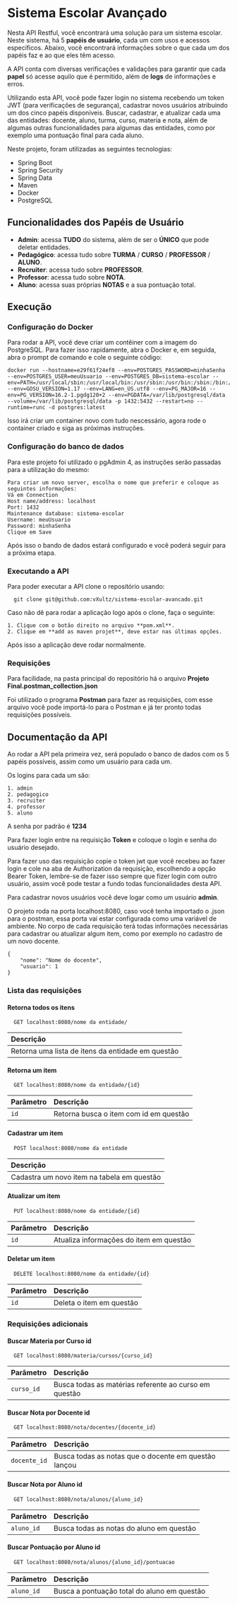 # Sistema Escolar Avançado

Nesta API Restful, você encontrará uma solução para um sistema escolar. Neste sistema, há 5 **papéis de usuário**, cada um com usos e acessos específicos. Abaixo, você encontrará informações sobre o que cada um dos papéis faz e ao que eles têm acesso.

A API conta com diversas verificações e validações para garantir que cada **papel** só acesse aquilo que é permitido, além de **logs** de informações e erros.

Utilizando esta API, você pode fazer login no sistema recebendo um token JWT (para verificações de segurança), cadastrar novos usuários atribuindo um dos cinco papéis disponíveis. Buscar, cadastrar, e atualizar cada uma das entidades: docente, aluno, turma, curso, materia e nota, além de algumas outras funcionalidades para algumas das entidades, como por exemplo uma pontuação final para cada aluno.

Neste projeto, foram utilizadas as seguintes tecnologias:

- Spring Boot
- Spring Security
- Spring Data
- Maven
- Docker
- PostgreSQL

## Funcionalidades dos Papéis de Usuário

- **Admin**: acessa **TUDO** do sistema, além de ser o **ÚNICO** que pode deletar entidades.
- **Pedagógico**: acessa tudo sobre **TURMA** / **CURSO** / **PROFESSOR** / **ALUNO**.
- **Recruiter**: acessa tudo sobre **PROFESSOR**.
- **Professor**: acessa tudo sobre **NOTA**.
- **Aluno**: acessa suas próprias **NOTAS** e a sua pontuação total.

## Execução

### Configuração do Docker

Para rodar a API, você deve criar um contêiner com a imagem do PostgreSQL. Para fazer isso rapidamente, abra o Docker e, em seguida, abra o prompt de comando e cole o seguinte código:


```
docker run --hostname=e29f61f24ef8 --env=POSTGRES_PASSWORD=minhaSenha --env=POSTGRES_USER=meuUsuario --env=POSTGRES_DB=sistema-escolar --env=PATH=/usr/local/sbin:/usr/local/bin:/usr/sbin:/usr/bin:/sbin:/bin:/usr/lib/postgresql/16/bin --env=GOSU_VERSION=1.17 --env=LANG=en_US.utf8 --env=PG_MAJOR=16 --env=PG_VERSION=16.2-1.pgdg120+2 --env=PGDATA=/var/lib/postgresql/data --volume=/var/lib/postgresql/data -p 1432:5432 --restart=no --runtime=runc -d postgres:latest
```

Isso irá criar um container novo com tudo nescessário, agora rode o container criado e siga as próximas instruções.


### Configuração do banco de dados

Para este projeto foi utilizado o pgAdmin 4, as instruções serão passadas para a utilização do mesmo:

    Para criar um novo server, escolha o nome que preferir e coloque as seguintes informações:
    Vá em Connection
    Host name/address: localhost
    Port: 1432
    Maintenance database: sistema-escolar
    Username: meuUsuario
    Password: minhaSenha
    Clique em Save

Após isso o bando de dados estará configurado e você poderá seguir para a próxima etapa.

### Executando a API

Para poder executar a API clone o repositório usando:

```
  git clone git@github.com:vXultz/sistema-escolar-avancado.git
```
Caso não dê para rodar a aplicação logo após o clone, faça o seguinte:

    1. Clique com o botão direito no arquivo **pom.xml**.
    2. Clique em **add as maven projet**, deve estar nas últimas opções.
   
 
Após isso a aplicação deve rodar normalmente.

### Requisições

Para facilidade, na pasta principal do repositório há o arquivo **Projeto Final.postman_collection.json**

Foi utilizado o programa **Postman** para fazer as requisições, com esse arquivo você pode importá-lo para o Postman e já ter pronto todas requisições possíveis.

## Documentação da API

Ao rodar a API pela primeira vez, será populado o banco de dados com os 5 papéis possíveis, assim como um usuário para cada um.

Os logins para cada um são:

    1. admin
    2. pedagogico
    3. recruiter
    4. professor
    5. aluno

A senha por padrão é **1234**

Para fazer login entre na requisição **Token** e coloque o login e senha do usuário desejado.

Para fazer uso das requisição copie o token jwt que você recebeu ao fazer login e cole na aba de Authorization da requisição, escolhendo a opção Bearer Token, lembre-se de fazer isso sempre que fizer login com outro usuário, assim você pode testar a fundo todas funcionalidades desta API.

Para cadastrar novos usuários você deve logar como um usuário **admin**.

O projeto roda na porta localhost:8080, caso você tenha importado o .json para o postman, essa porta vai estar configurada como uma variável de ambiente. No corpo de cada requisição terá todas informações necessárias para cadastrar ou atualizar algum item, como por exemplo no cadastro de um novo docente.

```
{
    "nome": "Nome do docente",
    "usuario": 1
}
```

### Lista das requisições

#### Retorna todos os itens

```http
  GET localhost:8080/nome da entidade/
```

| Descrição                           |
| :---------------------------------- |
| Retorna uma lista de itens da entidade em questão |

#### Retorna um item

```http
  GET localhost:8080/nome da entidade/{id}
```

| Parâmetro   | Descrição                                   |
| :---------- | :------------------------------------------ |
| `id`      | Retorna busca o item com id em questão |

#### Cadastrar um item

```http
  POST localhost:8080/nome da entidade
```

| Descrição                                   |
| :------------------------------------------ |
| Cadastra um novo item na tabela em questão |

#### Atualizar um item

```http
  PUT localhost:8080/nome da entidade/{id}
```

| Parâmetro   | Descrição                                   |
| :---------- | :------------------------------------------ |
| `id`      | Atualiza informações do item em questão |

#### Deletar  um item

```http
  DELETE localhost:8080/nome da entidade/{id}
```

| Parâmetro   | Descrição                                   |
| :---------- | :------------------------------------------ |
| `id`      | Deleta o item em questão |


### Requisições adicionais

#### Buscar Materia por Curso id

```http
  GET localhost:8080/materia/cursos/{curso_id}
```

| Parâmetro   | Descrição                                   |
| :---------- | :------------------------------------------ |
| `curso_id`      |Busca todas as matérias referente ao curso em questão |


#### Buscar Nota por Docente id

```http
  GET localhost:8080/nota/docentes/{docente_id}
```

| Parâmetro   | Descrição                                   |
| :---------- | :------------------------------------------ |
| `docente_id`      |Busca todas as notas que o docente em questão lançou |

#### Buscar Nota por Aluno id

```http
  GET localhost:8080/nota/alunos/{aluno_id}
```

| Parâmetro   | Descrição                                   |
| :---------- | :------------------------------------------ |
| `aluno_id`      |Busca todas as notas do aluno em questão |


#### Buscar Pontuação por Aluno id

```http
  GET localhost:8080/nota/alunos/{aluno_id}/pontuacao
```

| Parâmetro   | Descrição                                   |
| :---------- | :------------------------------------------ |
| `aluno_id`      |Busca a pontuação total do aluno em questão |
